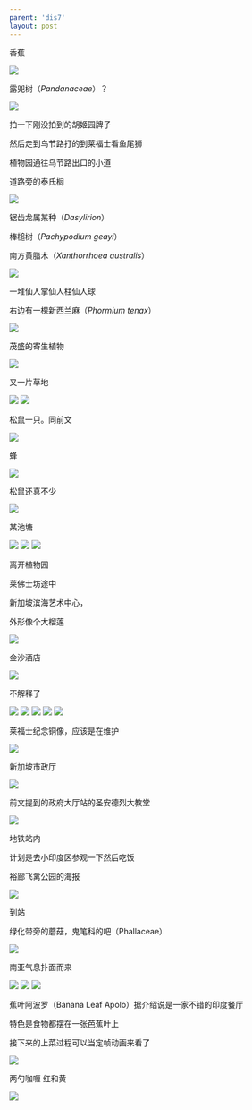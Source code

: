 ```yaml
---
parent: 'dis7'
layout: post
---
```

香蕉

<img class='disc' src='https://i.postimg.cc/63SFMmYP/581.jpg'>

露兜树（<i>Pandanaceae</i>）？

<img class='disc' src='https://i.postimg.cc/4dnrbgbt/582.jpg'>

拍一下刚没拍到的胡姬园牌子

然后走到乌节路打的到莱福士看鱼尾狮

植物园通往乌节路出口的小道

道路旁的泰氏榈

<img class='disc' src='https://i.postimg.cc/fy9ppfPR/583.jpg'>

锯齿龙属某种（<i>Dasylirion</i>）

棒槌树（<i>Pachypodium geayi</i>）

南方黄脂木（<i>Xanthorrhoea australis</i>）

<img class='disc' src='https://i.postimg.cc/3r4sk3wQ/584.jpg'>

一堆仙人掌仙人柱仙人球

右边有一棵新西兰麻（<i>Phormium tenax</i>）

<img class='disc' src='https://i.postimg.cc/7PFp7jCG/585.jpg'>

茂盛的寄生植物

<img class='disc' src='https://i.postimg.cc/HkHRv59T/586.jpg'>

又一片草地

<img class='disc' src='https://i.postimg.cc/7YSjNX7B/587.jpg'>

<img class='disc' src='https://i.postimg.cc/Nj4V3Mdm/588.jpg'>

松鼠一只。同前文

<img class='disc' src='https://i.postimg.cc/ydwrmSN4/589.jpg'>

蜂

<img class='disc' src='https://i.postimg.cc/6QbPQPJQ/590.jpg'>

松鼠还真不少

<img class='disc' src='https://i.postimg.cc/D0LpByWW/591.jpg'>

某池塘

<img class='disc' src='https://i.postimg.cc/SKx5khP5/592.jpg'>

<img class='disc' src='https://i.postimg.cc/xCk4NPn3/593.jpg'>

<img class='disc' src='https://i.postimg.cc/BZKzqNhq/594.jpg'>

离开植物园

莱佛士坊途中

新加坡滨海艺术中心，

外形像个大榴莲

<img class='disc' src='https://i.postimg.cc/RV1bth5y/595.jpg'>

金沙酒店

<img class='disc' src='https://i.postimg.cc/xTV4qH7L/596.jpg'>

不解释了

<img class='disc' src='https://i.postimg.cc/0NjthCM1/597.jpg'>

<img class='disc' src='https://i.postimg.cc/qvjbmF7G/598.jpg'>

<img class='disc' src='https://i.postimg.cc/3xKfFh3R/599.jpg'>

<img class='disc' src='https://i.postimg.cc/LsWySZLY/600.jpg'>

<img class='disc' src='https://i.postimg.cc/d1T5VtjW/601.jpg'>

莱福士纪念铜像，应该是在维护

<img class='disc' src='https://i.postimg.cc/2yR2bRHC/602.jpg'>

新加坡市政厅

<img class='disc' src='https://i.postimg.cc/Y068QnVY/603.jpg'>

前文提到的政府大厅站的圣安德烈大教堂

<img class='disc' src='https://i.postimg.cc/3Jht3h4B/604.jpg'>

地铁站内

计划是去小印度区参观一下然后吃饭

裕廊飞禽公园的海报

<img class='disc' src='https://i.postimg.cc/zDKdmvBv/605.jpg'>

到站

绿化带旁的蘑菇，鬼笔科的吧（Phallaceae）

<img class='disc' src='https://i.postimg.cc/SNGDsPcp/606.jpg'>

南亚气息扑面而来

<img class='disc' src='https://i.postimg.cc/htPM700Q/607.jpg'>

<img class='disc' src='https://i.postimg.cc/Dwj6QbCj/608.jpg'>

<img class='disc' src='https://i.postimg.cc/xCHPSp9h/609.jpg'>

蕉叶阿波罗（Banana Leaf Apolo）据介绍说是一家不错的印度餐厅

特色是食物都摆在一张芭蕉叶上

接下来的上菜过程可以当定帧动画来看了

<img class='disc' src='https://i.postimg.cc/W4dn5bC2/610.jpg'>

两勺咖喱 红和黄

<img class='disc' src='https://i.postimg.cc/QMvqwZZc/611.jpg'>
